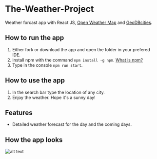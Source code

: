 # The-Weather-Project
 Weather forcast app with React JS, [Open Weather Map](https://openweathermap.org) and [GeoDBcities](https://rapidapi.com/wirefreethought/api/geodb-cities).
 
 ## How to run the app
   1. Either fork or download the app and open the folder in your prefered IDE.
   2. Install npm with the command `npm install -g npm`. [What is npm?](https://www.npmjs.com)
   3. Type in the console `npm run start`.
 
 ## How to use the app
   1. In the search bar type the location of any city.
   2. Enjoy the weather. Hope it's a sunny day!
 
 ## Features
- Detailed weather forecast for the day and the coming days.

 ## How the app looks
![alt text](https://github.com/PinkFlamingoz/The-Weather-Project/blob/main/ezgif-2-6d811ca962.gif)

